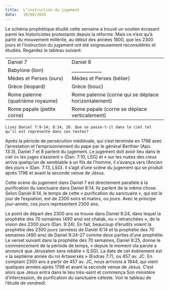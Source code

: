 ```yaml
---
title:  L’instruction du jugement
date:   10/06/2020
---
```


Le schéma prophétique étudié cette semaine a trouvé un soutien écrasant parmi les historicistes protestants depuis la réforme. Mais ce n’est qu’à partir du mouvement millérite, au début des années 1800, que les 2300 jours et l’instruction du jugement ont été soigneusement reconsidérés et étudiés. Regardez le tableau suivant:

| | |
| ---|---|
| Daniel 7 | Daniel 8 |
| Babylone (lion) | _____________  |
| Mèdes et Perses (ours) | Mèdes et Perses (bélier) |
| Grèce (léopard) | Grèce (bouc) |
| Rome païenne (quatrième royaume) | Rome païenne (corne qui se déplace horizontalement) |
| Rome papale (petite corne) | Rome papale (corne se déplace verticalement) |

`Lisez Daniel 7:9-14; 8:14, 26. Que se passe-t-il dans le ciel tel qu’il est représenté dans ces textes?`

Après la période de persécution médiévale, qui s’est terminée en 1798 avec l’arrestation et l’emprisonnement du pape par le général Berthier (Apo. 13:3), Daniel 7 et 8 parlent du jugement. Le jugement doit avoir lieu dans le ciel o« les juges s’assirent » (Dan. 7:10, LSG) et « sur les nuées des cieux arriva quelqu’un de semblable à un fils de l’homme, il s’avança vers l’Ancien des jours » (Dan. 7:13, LSG). Il s’agit d’une scène du jugement qui se produit après 1798 et avant la seconde venue de Jésus.

Cette scène du jugement dans Daniel 7 est directement parallèle à la purification du sanctuaire dans Daniel 8:14. Ils parlent de la même chose. Selon Daniel 8:14, le temps de cette « purification du sanctuaire », qui est le jour de l’expiation, est de 2300 soirs et matins, ou jours. Avec le principe jour-année, ces jours représentent 2300 ans.

Le point de départ des 2300 ans se trouve dans Daniel 9:24, dans lequel la prophétie des 70 semaines (490 ans) est chatak, ou « retranchées », de la vision des 2300 jours (Dan. 9:24). En fait, beaucoup d’érudits voient la prophétie des 2300 jours (années) de Daniel 8:14 et la prophétie des 70 semaines (490 ans) de Daniel 9:24-27 comme deux parties d’une prophétie. Le verset suivant dans la prophétie des 70 semaines, Daniel 9:25, donne le commencement de la période de temps, « depuis le moment ola parole a annoncé que Jérusalem sera rebâtie » (LSG). La date de cet évènement est « la septième année du roi Artaxerxès » (Esdras 7:7), ou 457 av. JC. En comptant 2300 ans à partir de 457 av. JC, nous arrivons à 1844, qui vient quelques années après 1798 et avant la seconde venue de Jésus. C’est alors que Jésus entra dans le lieu très-saint et commença Son ministère d’intercession, de purification du sanctuaire céleste. Voir le tableau de l’étude de vendredi.
